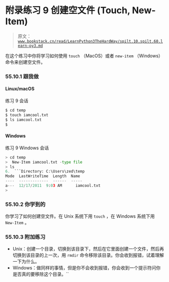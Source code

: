 # 附录练习 9 创建空文件 (Touch, New-Item)

> 原文：[`www.bookstack.cn/read/LearnPython3TheHardWay/spilt.10.spilt.60.learn-py3.md`](https://www.bookstack.cn/read/LearnPython3TheHardWay/spilt.10.spilt.60.learn-py3.md)

在这个练习中你将学习如何使用 `touch` （MacOS）或者 `new-item` （Windows） 命令来创建空文件。

### 55.10.1 跟我做

#### Linux/macOS

练习 9 会话

```py
$ cd temp
$ touch iamcool.txt
$ ls iamcool.txt
$
```

#### Windows

练习 9 Windows 会话

```py
> cd temp
>  New-Item iamcool.txt -type file
> ls
6.  ```Directory: C:\Users\zed\temp
Mode  LastWriteTime  Length  Name
----  -------------  ------  -----
a---  12/17/2011  9:03 AM      iamcool.txt
>
```

### 55.10.2 你学到的

你学习了如何创建空文件。在 Unix 系统下用 `touch` ，在 Windows 系统下用 `New-Item` 。

### 55.10.3 附加练习

*   Unix：创建一个目录，切换到该目录下，然后在它里面创建一个文件，然后再切换到该目录的上一次，用 `rmdir` 命令移除该目录。你会收到报错，试着理解一下为什么。
*   Windows：做同样的事情，但是你不会收到报错，你会收到一个提示符问你是否真的要移除这个目录。``